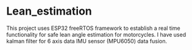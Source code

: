 # Lean_estimation
This project uses ESP32 freeRTOS framework to establish a real time functionality for safe lean angle estimation for motorcycles. I have used kalman filter for 6 axis data IMU sensor (MPU6050) data fusion.
